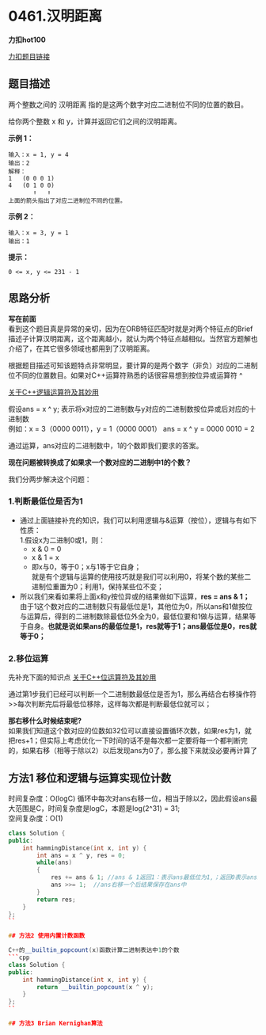 # 0461.汉明距离

**力扣hot100**

[力扣题目链接](https://leetcode-cn.com/problems/hamming-distance/)  


## 题目描述  

两个整数之间的 汉明距离 指的是这两个数字对应二进制位不同的位置的数目。  

给你两个整数 x 和 y，计算并返回它们之间的汉明距离。  


**示例 1：**  

    输入：x = 1, y = 4
    输出：2
    解释：
    1   (0 0 0 1)
    4   (0 1 0 0)
           ↑   ↑
    上面的箭头指出了对应二进制位不同的位置。  

**示例 2：**   

    输入：x = 3, y = 1
    输出：1  

**提示：**

    0 <= x, y <= 231 - 1  


## 思路分析  

**写在前面**  
看到这个题目真是异常的亲切，因为在ORB特征匹配时就是对两个特征点的Brief描述子计算汉明距离，这个距离越小，就认为两个特征点越相似。当然官方题解也介绍了，在其它很多领域也都用到了汉明距离。  

根据题目描述可知该题特点非常明显，要计算的是两个数字（非负）对应的二进制位不同的位置数目。如果对C++运算符熟悉的话很容易想到按位异或运算符 ^  

[关于C++逻辑运算符及其妙用]()  

假设ans = x ^ y; 表示将x对应的二进制数与y对应的二进制数按位异或后对应的十进制数  
    例如：x = 3（0000 0011），y = 1（0000 0001）  ans = x ^ y = 0000 0010 = 2  

通过运算，ans对应的二进制数中，1的个数即我们要求的答案。  

**现在问题被转换成了如果求一个数对应的二进制中1的个数？**   

我们分两步解决这个问题：   

### 1.判断最低位是否为1
* 通过上面链接补充的知识，我们可以利用逻辑与&运算（按位），逻辑与有如下性质：  
    1.假设x为二进制0或1，则：
    * x & 0 = 0
    * x & 1 = x
    * 即x与0，等于0；x与1等于它自身；  
就是有个逻辑与运算的使用技巧就是我们可以利用0，将某个数的某些二进制位重置为0；利用1，保持某些位不变；  
* 所以我们来看如果将上面x和y按位异或的结果做如下运算，**res = ans & 1；** 由于1这个数对应的二进制数只有最低位是1，其他位为0，所以ans和1做按位与运算后，得到的二进制数除最低位外全为0，最低位要和1做与运算，结果等于自身。**也就是说如果ans的最低位是1，res就等于1；ans最低位是0，res就等于0；**  

### 2.移位运算  
先补充下面的知识点
[关于C++位运算符及其妙用]()  

通过第1步我们已经可以判断一个二进制数最低位是否为1，那么再结合右移操作符>>每次判断完后将最低位移除，这样每次都是判断最低位就可以；  

**那右移什么时候结束呢?**  
如果我们知道这个数对应的位数如32位可以直接设置循环次数，如果res为1，就把res+1；但实际上考虑优化一下时间的话不是每次都一定要将每一个都判断完的，如果右移（相等于除以2）以后发现ans为0了，那么接下来就没必要再计算了  

## 方法1 移位和逻辑与运算实现位计数  

时间复杂度：O(logC) 循环中每次对ans右移一位，相当于除以2，因此假设ans最大范围是C，时间复杂度是logC，本题是log(2^31) = 31;      
空间复杂度：O(1)  

```cpp
class Solution {
public:
    int hammingDistance(int x, int y) {
        int ans = x ^ y, res = 0;
        while(ans)
        {
            res += ans & 1; //ans & 1返回1：表示ans最低位为1,；返回0表示ans最低位是0；
            ans >>= 1;  //ans右移一个后结果保存在ans中
        }
        return res;
    }
};
``  

## 方法2 使用内置计数函数

C++的__builtin_popcount(x)函数计算二进制表达中1的个数  
```cpp
class Solution {
public:
    int hammingDistance(int x, int y) {
        return __builtin_popcount(x ^ y);
    }
};
``  

## 方法3 Brian Kernighan算法  



















